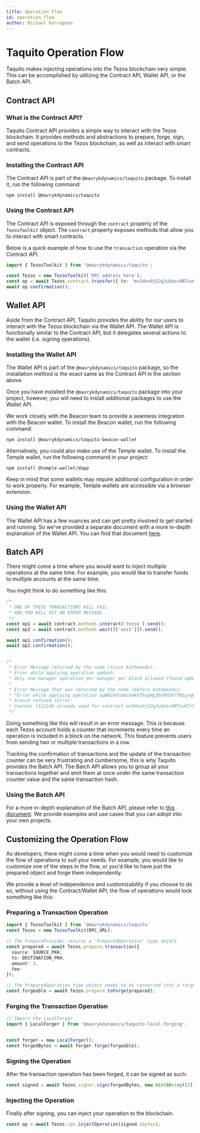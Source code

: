 ```yaml
---
title: Operation Flow
id: operation_flow
author: Michael Kernaghan
---
```


# Taquito Operation Flow
Taquito makes injecting operations into the Tezos blockchain very simple. This can be accomplished by utilizing the Contract API, Wallet API, or the Batch API.

## Contract API

### What is the Contract API?
Taquito Contract API provides a simple way to interact with the Tezos blockchain. It provides methods and abstractions to prepare, forge, sign, and send operations to the Tezos blockchain, as well as interact with smart contracts.

### Installing the Contract API
The Contract API is part of the `@mavrykdynamics/taquito` package. To install it, run the following command:

```
npm install @mavrykdynamics/taquito

```

### Using the Contract API
The Contract API is exposed through the `contract` property of the `TezosToolkit` object. The `contract` property exposes methods that allow you to interact with smart contracts. 

Below is a quick example of how to use the `transaction` operation via the Contract API.

```js
import { TezosToolkit } from '@mavrykdynamics/taquito';

const Tezos = new TezosToolkit('RPC address here');
const op = await Tezos.contract.transfer({ to: 'mv1Hox9jGJg3uSmsv9NTvuK7rMHh25cq44nv', amount: 100 });
await op.confirmation();
```

## Wallet API
Aside from the Contract API, Taquito provides the ability for our users to interact with the Tezos blockchain via the Wallet API. The Wallet API is functionally similar to the Contract API, but it delegates several actions to the wallet (i.e. signing operations). 

### Installing the Wallet API
The Wallet API is part of the `@mavrykdynamics/taquito` package, so the installation method is the exact same as the Contract API in the section above.

Once you have installed the `@mavrykdynamics/taquito` package into your project, however, you will need to install additional packages to use the Wallet API. 

We work closely with the Beacon team to provide a seamless integration with the Beacon wallet. To install the Beacon wallet, run the following command:

```
npm install @mavrykdynamics/taquito-beacon-wallet

```

Alternatively, you could also make use of the Temple wallet. To install the Temple wallet, run the following command in your project:

```
npm install @temple-wallet/dapp

```

Keep in mind that some wallets  may require additional configuration in order to work properly. For example, Temple wallets are accessible via a browser extension. 

### Using the Wallet API

The Wallet API has a few nuances and can get pretty involved to get started and running. So we've provided a separate document with a more in-depth explanation of the Wallet API. You can find that document [here](./wallet_API.md).


## Batch API

There might come a time where you would want to inject multiple operations at the same time. For example, you would like to transfer funds to multiple accounts at the same time. 

You might think to do something like this:
```typescript
/*
 * ONE OF THESE TRANSACTIONS WILL FAIL 
 * AND YOU WILL GET AN ERROR MESSAGE
 */
const op1 = await contract.methods.interact('tezos').send();
const op2 = await contract.methods.wait([['unit']]).send();

await op1.confirmation();
await op2.confirmation();


/*
 * Error Message returned by the node (since Kathmandu):
 * Error while applying operation opHash: 
 * Only one manager operation per manager per block allowed (found opHash2 with Xtez fee).
 * 
 * Error Message that was returned by the node (before Kathmandu):
 * "Error while applying operation opWH2nEcmmzUwK4T6agHg3bn9GDR7fW1ynqWL58AVRAb7aZFciD:
 * branch refused (Error:
 * Counter 1122148 already used for contract mv1Hox9jGJg3uSmsv9NTvuK7rMHh25cq44nv (expected 1122149))"
 */
``` 

Doing something like this will result in an error message. This is because each Tezos account holds a counter that increments every time an operation is included in a block on the network. This feature prevents users from sending two or multiple transactions in a row. 
  

Tracking the confirmation of transactions and the update of the transaction counter can be very frustrating and cumbersome, this is why Taquito provides the Batch API. The Batch API allows you to group all your transactions together and emit them at once under the same transaction counter value and the same transaction hash.


### Using the Batch API
For a more in-depth explanation of the Batch API, please refer to [this document](./batch-api.md). We provide examples and use cases that you can adopt into your own projects.

## Customizing the Operation Flow
As developers, there might come a time when you would need to customize the flow of operations to suit your needs. For example, you would like to customize one of the steps in the flow, or you'd like to have just the prepared object and forge them independently. 

We provide a level of independence and customizability if you choose to do so, without using the Contract/Wallet API, the flow of operations would look something like this:

### Preparing a Transaction Operation
```typescript
import { TezosToolkit } from '@mavrykdynamics/taquito'
const Tezos = new TezosToolkit(RPC_URL);

// The PrepareProvider returns a 'PreparedOperation' type object
const prepared = await Tezos.prepare.transaction({
  source: SOURCE_PKH,
  to: DESTINATION_PKH,
  amount: 5,
  fee: 
});

// The PreparedOperation type object needs to be converted into a forgeable type (ForgeParams)
const forgeable = await Tezos.prepare.toForge(prepared);
```

### Forging the Transaction Operation
```typescript
// Import the LocalForger
import { LocalForger } from '@mavrykdynamics/taquito-local-forging';


const forger = new LocalForger();
const forgedBytes = await forger.forge(forgeable);
```

### Signing the Operation
After the transaction operation has been forged, it can be signed as such:
```typescript
const signed = await Tezos.signer.sign(forgedBytes, new Uint8Array([3]))
```

### Injecting the Operation
Finally after signing, you can inject your operation to the blockchain.

```typescript
const op = await Tezos.rpc.injectOperation(signed.sbytes);
```